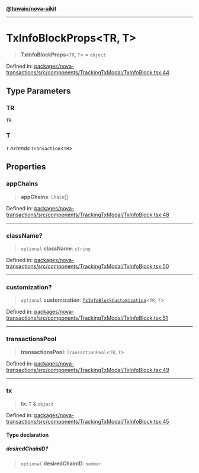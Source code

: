 [**@tuwaio/nova-uikit**](../../../README.md)

***

# TxInfoBlockProps\<TR, T\>

> **TxInfoBlockProps**\<`TR`, `T`\> = `object`

Defined in: [packages/nova-transactions/src/components/TrackingTxModal/TxInfoBlock.tsx:44](https://github.com/TuwaIO/nova-uikit/blob/6dc34b098cacf0ae15cd1e41a47f4525a2a78768/packages/nova-transactions/src/components/TrackingTxModal/TxInfoBlock.tsx#L44)

## Type Parameters

### TR

`TR`

### T

`T` *extends* `Transaction`\<`TR`\>

## Properties

### appChains

> **appChains**: `Chain`[]

Defined in: [packages/nova-transactions/src/components/TrackingTxModal/TxInfoBlock.tsx:48](https://github.com/TuwaIO/nova-uikit/blob/6dc34b098cacf0ae15cd1e41a47f4525a2a78768/packages/nova-transactions/src/components/TrackingTxModal/TxInfoBlock.tsx#L48)

***

### className?

> `optional` **className**: `string`

Defined in: [packages/nova-transactions/src/components/TrackingTxModal/TxInfoBlock.tsx:50](https://github.com/TuwaIO/nova-uikit/blob/6dc34b098cacf0ae15cd1e41a47f4525a2a78768/packages/nova-transactions/src/components/TrackingTxModal/TxInfoBlock.tsx#L50)

***

### customization?

> `optional` **customization**: [`TxInfoBlockCustomization`](TxInfoBlockCustomization.md)\<`TR`, `T`\>

Defined in: [packages/nova-transactions/src/components/TrackingTxModal/TxInfoBlock.tsx:51](https://github.com/TuwaIO/nova-uikit/blob/6dc34b098cacf0ae15cd1e41a47f4525a2a78768/packages/nova-transactions/src/components/TrackingTxModal/TxInfoBlock.tsx#L51)

***

### transactionsPool

> **transactionsPool**: `TransactionPool`\<`TR`, `T`\>

Defined in: [packages/nova-transactions/src/components/TrackingTxModal/TxInfoBlock.tsx:49](https://github.com/TuwaIO/nova-uikit/blob/6dc34b098cacf0ae15cd1e41a47f4525a2a78768/packages/nova-transactions/src/components/TrackingTxModal/TxInfoBlock.tsx#L49)

***

### tx

> **tx**: `T` & `object`

Defined in: [packages/nova-transactions/src/components/TrackingTxModal/TxInfoBlock.tsx:45](https://github.com/TuwaIO/nova-uikit/blob/6dc34b098cacf0ae15cd1e41a47f4525a2a78768/packages/nova-transactions/src/components/TrackingTxModal/TxInfoBlock.tsx#L45)

#### Type declaration

##### desiredChainID?

> `optional` **desiredChainID**: `number`

